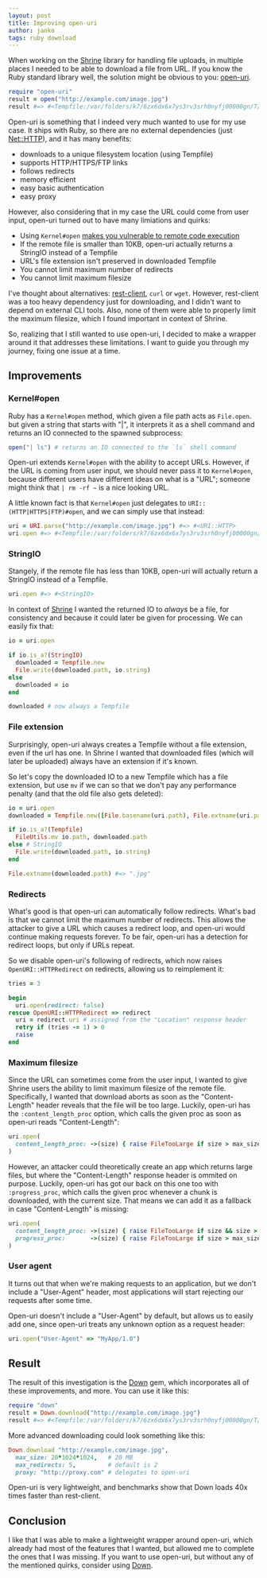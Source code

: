 ```yaml
---
layout: post
title: Improving open-uri
author: janko
tags: ruby download
---
```


When working on the [Shrine] library for handling file uploads, in multiple
places I needed to be able to download a file from URL. If you know the Ruby
standard library well, the solution might be obvious to you: [open-uri].

```rb
require "open-uri"
result = open("http://example.com/image.jpg")
result #=> #<Tempfile:/var/folders/k7/6zx6dx6x7ys3rv3srh0nyfj00000gn/T/20160524-10403-xpdakz>
```

Open-uri is something that I indeed very much wanted to use for my use case. It
ships with Ruby, so there are no external dependencies (just [Net::HTTP]), and
it has many benefits:

* downloads to a unique filesystem location (using Tempfile)
* supports HTTP/HTTPS/FTP links
* follows redirects
* memory efficient
* easy basic authentication
* easy proxy

However, also considering that in my case the URL could come from user input,
open-uri turned out to have many limiations and quirks:

* Using `Kernel#open` [makes you vulnerable to remote code execution]
* If the remote file is smaller than 10KB, open-uri actually returns a StringIO instead of a Tempfile
* URL's file extension isn't preserved in downloaded Tempfile
* You cannot limit maximum number of redirects
* You cannot limit maximum filesize

I've thought about alternatives: [rest-client], `curl` or `wget`. However,
rest-client was a too heavy dependency just for downloading, and I didn't want
to depend on external CLI tools. Also, none of them were able to properly limit
the maximum filesize, which I found important in context of Shrine.

So, realizing that I still wanted to use open-uri, I decided to make a wrapper
around it that addresses these limitations. I want to guide you through my
journey, fixing one issue at a time.

## Improvements

<h3 style="text-transform: none;">Kernel#open</h3>

Ruby has a `Kernel#open` method, which given a file path acts as `File.open`.
but given a string that starts with "|", it interprets it as a shell command
and returns an IO connected to the spawned subprocess:

```rb
open("| ls") # returns an IO connected to the `ls` shell command
```

Open-uri extends `Kernel#open` with the ability to accept URLs. However, if the
URL is coming from user input, we should never pass it to `Kernel#open`,
because different users have different ideas on what is a "URL"; someone might
think that `| rm -rf ~` is a nice looking URL.

A little known fact is that `Kernel#open` just delegates to
`URI::(HTTP|HTTPS|FTP)#open`, and we can simply use that instead:

```rb
uri = URI.parse("http://example.com/image.jpg") #=> #<URI::HTTP>
uri.open #=> #<Tempfile:/var/folders/k7/6zx6dx6x7ys3rv3srh0nyfj00000gn/T/20160524-10403-xpdakz>
```

<h3 style="text-transform: none;">StringIO</h3>

Stangely, if the remote file has less than 10KB, open-uri will actually return
a StringIO instead of a Tempfile.

```rb
uri.open #=> #<StringIO>
```

In context of [Shrine] I wanted the returned IO to *always* be a file, for
consistency and because it could later be given for processing. We can easily
fix that:

```rb
io = uri.open

if io.is_a?(StringIO)
  downloaded = Tempfile.new
  File.write(downloaded.path, io.string)
else
  downloaded = io
end

downloaded # now always a Tempfile
```

<h3 style="text-transform: none;">File extension</h3>

Surprisingly, open-uri always creates a Tempfile without a file extension,
even if the url has one. In Shrine I wanted that downloaded files (which will
later be uploaded) always have an extension if it's known.

So let's copy the downloaded IO to a new Tempfile which has a file extension,
but use `mv` if we can so that we don't pay any performance penalty (and that
the old file also gets deleted):

```rb
io = uri.open
downloaded = Tempfile.new([File.basename(uri.path), File.extname(uri.path)])

if io.is_a?(Tempfile)
  FileUtils.mv io.path, downloaded.path
else # StringIO
  File.write(downloaded.path, io.string)
end

File.extname(downloaded.path) #=> ".jpg"
```

<h3 style="text-transform: none;">Redirects</h3>

What's good is that open-uri can automatically follow redirects. What's bad is
that we cannot limit the maximum number of redirects. This allows the attacker
to give a URL which causes a redirect loop, and open-uri would continue making
requests forever. To be fair, open-uri has a detection for redirect loops, but
only if URLs repeat.

So we disable open-uri's following of redirects, which now raises
`OpenURI::HTTPRedirect` on redirects, allowing us to reimplement it:

```rb
tries = 3

begin
  uri.open(redirect: false)
rescue OpenURI::HTTPRedirect => redirect
  uri = redirect.uri # assigned from the "Location" response header
  retry if (tries -= 1) > 0
  raise
end
```

<h3 style="text-transform: none;">Maximum filesize</h3>

Since the URL can sometimes come from the user input, I wanted to give Shrine
users the ability to limit maximum filesize of the remote file. Specifically, I
wanted that download aborts as soon as the "Content-Length" header reveals that
the file will be too large. Luckily, open-uri has the `:content_length_proc`
option, which calls the given proc as soon as open-uri reads "Content-Length":

```rb
uri.open(
  content_length_proc: ->(size) { raise FileTooLarge if size > max_size },
)
```

However, an attacker could theoretically create an app which returns large
files, but where the "Content-Length" response header is ommited on purpose.
Luckily, open-uri has got our back on this one too with `:progress_proc`, which
calls the given proc whenever a chunk is downloaded, with the current size.
That means we can add it as a fallback in case "Content-Length" is missing:

```rb
uri.open(
  content_length_proc: ->(size) { raise FileTooLarge if size && size > max_size },
  progress_proc:       ->(size) { raise FileTooLarge if size > max_size },
)
```

<h3 style="text-transform: none;">User agent</h3>

It turns out that when we're making requests to an application, but we don't
include a "User-Agent" header, most applications will start rejecting our
requests after some time.

Open-uri doesn't include a "User-Agent" by default, but allows us to easily add
one, since open-uri treats any unknown option as a request header:

```rb
uri.open("User-Agent" => "MyApp/1.0")
```

## Result

The result of this investigation is the [Down] gem, which incorporates all of
these improvements, and more. You can use it like this:

```rb
require "down"
result = Down.download("http://example.com/image.jpg")
result #=> #<Tempfile:/var/folders/k7/6zx6dx6x7ys3rv3srh0nyfj00000gn/T/20160524-10403-xpdakz.jpg>
```

More advanced downloading could look something like this:

```rb
Down.download "http://example.com/image.jpg",
  max_size: 20*1024*1024,   # 20 MB
  max_redirects: 5,         # default is 2
  proxy: "http://proxy.com" # delegates to open-uri
```

Open-uri is very lightweight, and benchmarks show that Down loads 40x times
faster than rest-client.

## Conclusion

I like that I was able to make a lightweight wrapper around open-uri, which
already had most of the features that I wanted, but allowed me to complete the
ones that I was missing. If you want to use open-uri, but without any of the
mentioned quirks, consider using [Down].

[Shrine]: https://github.com/janko-m/shrine
[open-uri]: http://ruby-doc.org/stdlib-2.2.0/libdoc/open-uri/rdoc/OpenURI.html
[Net::HTTP]: http://ruby-doc.org/stdlib-2.3.1/libdoc/net/http/rdoc/Net/HTTP.html
[makes you vulnerable to remote code execution]: http://sakurity.com/blog/2015/02/28/openuri.html
[Down]: https://github.com/janko-m/down
[rest-client]: https://github.com/rest-client/rest-client

